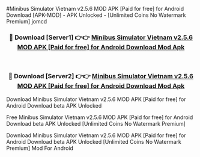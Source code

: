 #Minibus Simulator Vietnam v2.5.6 MOD APK [Paid for free] for Android Download [APK-MOD] - APK Unlocked - [Unlimited Coins No Watermark Premium] jomcd



<div align="center">

<h3>🔴 Download [Server1] 👉👉 <a href="https://momento.my/?title=Minibus_Simulator_Vietnam_v2.5.6_MOD_APK_[Paid_for_free]_for_Android_Download">Minibus Simulator Vietnam v2.5.6 MOD APK [Paid for free] for Android Download Mod Apk</a></h3><br>

<h3>🔴 Download [Server2] 👉👉 <a href="https://momento.my/?title=Minibus_Simulator_Vietnam_v2.5.6_MOD_APK_[Paid_for_free]_for_Android_Download">Minibus Simulator Vietnam v2.5.6 MOD APK [Paid for free] for Android Download Mod Apk</a></h3>
</div>



Download Minibus Simulator Vietnam v2.5.6 MOD APK [Paid for free] for Android Download beta APK Unlocked

Free Minibus Simulator Vietnam v2.5.6 MOD APK [Paid for free] for Android Download beta APK Unlocked [Unlimited Coins No Watermark Premium]

Download Minibus Simulator Vietnam v2.5.6 MOD APK [Paid for free] for Android Download beta APK Unlocked [Unlimited Coins No Watermark Premium] Mod For Android
